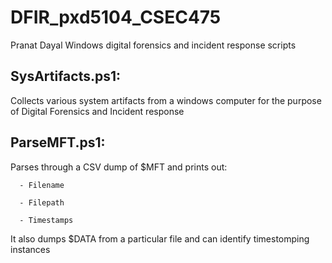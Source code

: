 # DFIR_pxd5104_CSEC475
Pranat Dayal 
Windows digital forensics and incident response scripts 

SysArtifacts.ps1:
----------------

  Collects various system artifacts from a windows computer for the purpose of Digital Forensics and Incident response 
 
 
ParseMFT.ps1:
------------
  Parses through a CSV dump of $MFT and prints out:
  
      - Filename 
      
      - Filepath 
      
      - Timestamps
      
      
  It also dumps $DATA from a particular file and can identify timestomping instances 
  
  
